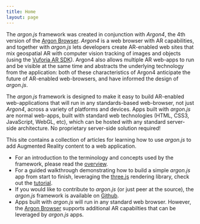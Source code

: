 ```yaml
---
title: Home
layout: page
---
```

The *argon.js* framework was created in conjunction with *Argon4*, the 4th version of the [Argon Browser](http://argonjs.io/argon-app/).  *Argon4* is a web browser with AR capabilities, and together with *argon.js* lets developers create AR-enabled web sites that mix geospatial AR with computer vision tracking of images and objects (using the [Vuforia AR SDK](https://www.vuforia.com)). Argon4 also allows multiple AR web-apps to run and be visible at the same time and abstracts the underlying technology from the application: both of these characteristics of Argon4 anticipate the future of AR-enabled web-browsers, and have informed the design of *argon.js*.

The *argon.js* framework is designed to make it easy to build AR-enabled web-applications that will run in any standards-based web-browser, not just *Argon4*, across a variety of platforms and devices. Apps built with *argon.js* are normal web-apps, built with standard web technologies (HTML, CSS3, JavaScript, WebGL, etc), which can be hosted with any standard server-side architecture. No proprietary server-side solution required! 


This site contains a collection of articles for learning how to use *argon.js* to add Augmented Reality content to a web application. 

* For an introduction to the terminology and concepts used by the framework, please read the [overview](/concepts/overview/).
* For a guided walkthrough demonstrating how to build a simple *argon.js* app from start to finish, leveraging the [three.js](http://threejs.org) rendering library, check out the [tutorial](/tutorial/).
* If you would like to contribute to *argon.js* (or just peer at the source), the *argon.js* framework is available on [Github](https://github.com/argonjs/argon).
* Apps built with *argon.js* will run in any standard web browser. However, the [Argon Browser](http://argonjs.io/argon-app) supports additional AR capabilties that can be leveraged by *argon.js* apps.
